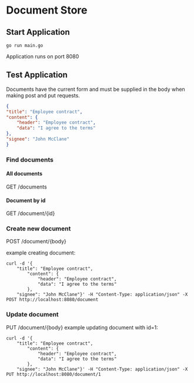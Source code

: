 # Document Store

## Start Application

```
go run main.go
```

Application runs on port 8080

## Test Application

Documents have the current form and must be supplied in the body when making post and put requests.

```JSON
{
"title": "Employee contract",
"content": {
    "header": "Employee contract",
    "data": "I agree to the terms"
},
"signee": "John McClane"
}
```

### Find documents

#### All documents

GET /documents

#### Document by id

GET /document/{id}

### Create new document

POST /document/{body}

example creating document:

```
curl -d '{
    "title": "Employee contract",
        "content": {
            "header": "Employee contract",
            "data": "I agree to the terms"
        },
    "signee": "John McClane"}' -H "Content-Type: application/json" -X POST http://localhost:8080/document
```

### Update document

PUT /document/{body}
example updating document with id=1:

```
curl -d '{
    "title": "Employee contract",
        "content": {
            "header": "Employee contract",
            "data": "I agree to the terms"
        },
    "signee": "John McClane"}' -H "Content-Type: application/json" -X PUT http://localhost:8080/document/1
```
